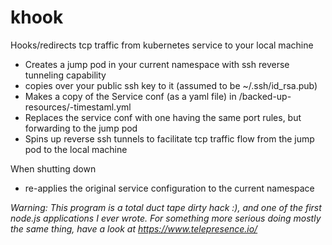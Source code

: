 # khook
Hooks/redirects tcp traffic from kubernetes service to your local machine

* Creates a jump pod in your current namespace with ssh reverse tunneling capability
* copies over your public ssh key to it (assumed to be ~/.ssh/id_rsa.pub)
* Makes a copy of the Service conf (as a yaml file) in <cwd>/backed-up-resources/<svcname>-timestaml.yml
* Replaces the service conf with one having the same port rules, but forwarding to the jump pod
* Spins up reverse ssh tunnels to facilitate tcp traffic flow from the jump pod to the local machine

When shutting down
* re-applies the original service configuration to the current namespace

*Warning: This program is a total duct tape dirty hack :), and one of the first node.js applications I ever wrote. For something more serious doing mostly the same thing, have a look at https://www.telepresence.io/*
